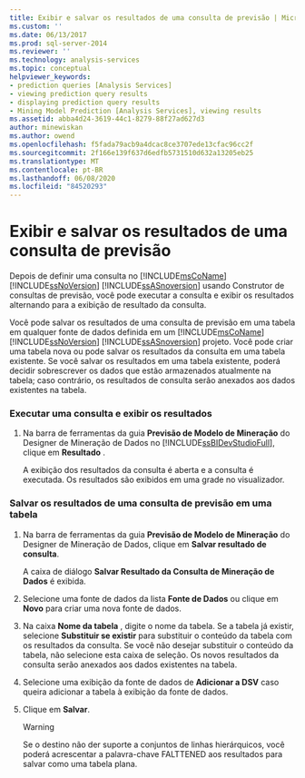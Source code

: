 ```yaml
---
title: Exibir e salvar os resultados de uma consulta de previsão | Microsoft Docs
ms.custom: ''
ms.date: 06/13/2017
ms.prod: sql-server-2014
ms.reviewer: ''
ms.technology: analysis-services
ms.topic: conceptual
helpviewer_keywords:
- prediction queries [Analysis Services]
- viewing prediction query results
- displaying prediction query results
- Mining Model Prediction [Analysis Services], viewing results
ms.assetid: abba4d24-3619-44c1-8279-88f27ad627d3
author: minewiskan
ms.author: owend
ms.openlocfilehash: f5fada79acb9a4dcac8ce3707ede13cfac96cc2f
ms.sourcegitcommit: 2f166e139f637d6edfb5731510d632a13205eb25
ms.translationtype: MT
ms.contentlocale: pt-BR
ms.lasthandoff: 06/08/2020
ms.locfileid: "84520293"
---
```

# <a name="view-and-save-the-results-of-a-prediction-query"></a>Exibir e salvar os resultados de uma consulta de previsão
  Depois de definir uma consulta no [!INCLUDE[msCoName](../../includes/msconame-md.md)] [!INCLUDE[ssNoVersion](../../includes/ssnoversion-md.md)] [!INCLUDE[ssASnoversion](../../includes/ssasnoversion-md.md)] usando Construtor de consultas de previsão, você pode executar a consulta e exibir os resultados alternando para a exibição de resultado da consulta.  
  
 Você pode salvar os resultados de uma consulta de previsão em uma tabela em qualquer fonte de dados definida em um [!INCLUDE[msCoName](../../includes/msconame-md.md)] [!INCLUDE[ssNoVersion](../../includes/ssnoversion-md.md)] [!INCLUDE[ssASnoversion](../../includes/ssasnoversion-md.md)] projeto. Você pode criar uma tabela nova ou pode salvar os resultados da consulta em uma tabela existente. Se você salvar os resultados em uma tabela existente, poderá decidir sobrescrever os dados que estão armazenados atualmente na tabela; caso contrário, os resultados de consulta serão anexados aos dados existentes na tabela.  
  
### <a name="run-a-query-and-view-the-results"></a>Executar uma consulta e exibir os resultados  
  
1.  Na barra de ferramentas da guia **Previsão de Modelo de Mineração** do Designer de Mineração de Dados no [!INCLUDE[ssBIDevStudioFull](../../includes/ssbidevstudiofull-md.md)], clique em **Resultado** .  
  
     A exibição dos resultados da consulta é aberta e a consulta é executada. Os resultados são exibidos em uma grade no visualizador.  
  
### <a name="save-the-results-of-a-prediction-query-to-a-table"></a>Salvar os resultados de uma consulta de previsão em uma tabela  
  
1.  Na barra de ferramentas da guia **Previsão de Modelo de Mineração** do Designer de Mineração de Dados, clique em **Salvar resultado de consulta**.  
  
     A caixa de diálogo **Salvar Resultado da Consulta de Mineração de Dados** é exibida.  
  
2.  Selecione uma fonte de dados da lista **Fonte de Dados** ou clique em **Novo** para criar uma nova fonte de dados.  
  
3.  Na caixa **Nome da tabela** , digite o nome da tabela. Se a tabela já existir, selecione **Substituir se existir** para substituir o conteúdo da tabela com os resultados da consulta. Se você não desejar substituir o conteúdo da tabela, não selecione esta caixa de seleção. Os novos resultados da consulta serão anexados aos dados existentes na tabela.  
  
4.  Selecione uma exibição da fonte de dados de **Adicionar a DSV** caso queira adicionar a tabela à exibição da fonte de dados.  
  
5.  Clique em **Salvar**.  
  
    > [!WARNING]  
    >  Se o destino não der suporte a conjuntos de linhas hierárquicos, você poderá acrescentar a palavra-chave FALTTENED aos resultados para salvar como uma tabela plana.  
  
  
